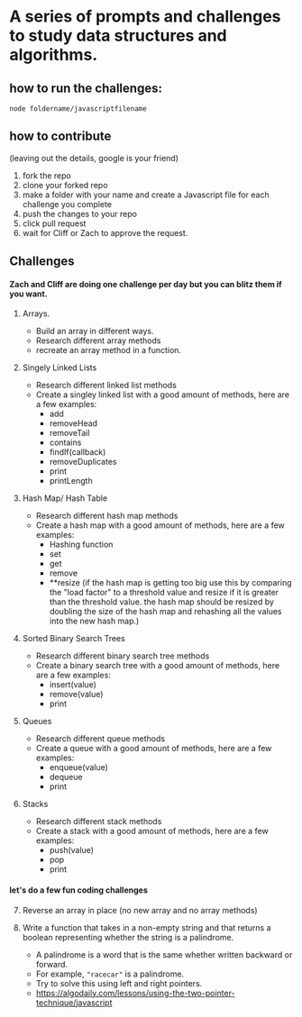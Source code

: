 # A series of prompts and challenges to study data structures and algorithms.

## how to run the challenges:

`node foldername/javascriptfilename`

## how to contribute

(leaving out the details, google is your friend)

1. fork the repo
2. clone your forked repo
3. make a folder with your name and create a Javascript file for each challenge you complete
4. push the changes to your repo
5. click pull request
6. wait for Cliff or Zach to approve the request.

## Challenges

#### Zach and Cliff are doing one challenge per day but you can blitz them if you want.

1. Arrays.

   - Build an array in different ways.
   - Research different array methods
   - recreate an array method in a function.

2. Singely Linked Lists

   - Research different linked list methods
   - Create a singley linked list with a good amount of methods, here are a few examples:
     - add
     - removeHead
     - removeTail
     - contains
     - findIf(callback)
     - removeDuplicates
     - print
     - printLength

3. Hash Map/ Hash Table

   - Research different hash map methods
   - Create a hash map with a good amount of methods, here are a few examples:
     - Hashing function
     - set
     - get
     - remove
     - \*\*resize (if the hash map is getting too big use this by comparing the "load factor" to a threshold value and resize if it is greater than the threshold value. the hash map should be resized by doubling the size of the hash map and rehashing all the values into the new hash map.)

4. Sorted Binary Search Trees

   - Research different binary search tree methods
   - Create a binary search tree with a good amount of methods, here are a few examples:
     - insert(value)
     - remove(value)
     - print

5. Queues

   - Research different queue methods
   - Create a queue with a good amount of methods, here are a few examples:
     - enqueue(value)
     - dequeue
     - print

6. Stacks
   - Research different stack methods
   - Create a stack with a good amount of methods, here are a few examples:
     - push(value)
     - pop
     - print

#### let's do a few fun coding challenges

7.  Reverse an array in place (no new array and no array methods)

8.  Write a function that takes in a non-empty string and that returns a boolean
    representing whether the string is a palindrome.

    - A palindrome is a word that is the same whether written backward or forward.
    - For example, `"racecar"` is a palindrome.
    - Try to solve this using left and right pointers.
    - https://algodaily.com/lessons/using-the-two-pointer-technique/javascript
